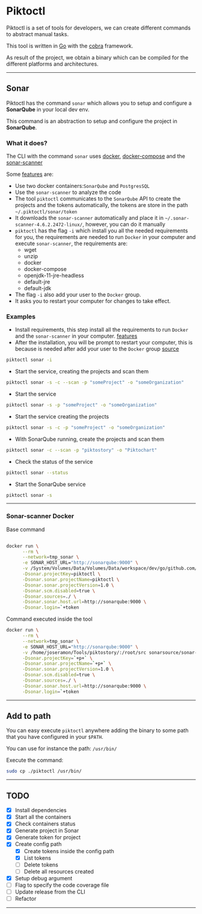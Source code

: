 # Piktoctl

Piktoctl is a set of tools for developers, we can create different commands to abstract manual tasks.

This tool is written in [Go](https://go.dev/) with the [cobra](https://github.com/spf13/cobra) framework.

As result of the project, we obtain a binary which can be compiled for the different platforms and architectures.

---

## Sonar

Piktoctl has the command `sonar` which allows you to setup and configure a **SonarQube** in your local dev env.

This command is an abstraction to setup and configure the project in **SonarQube**.

### What it does?

The CLI with the command `sonar` uses [docker](https://www.docker.com/), [docker-compose](https://docs.docker.com/compose/) and the [sonar-scanner](https://docs.sonarqube.org/latest/analysis/scan/sonarscanner/)

Some [features](#features) are:

- Use two docker containers:`SonarQube` and `PostgresSQL`
- Use the `sonar-scanner` to analyze the code
- The tool `piktoctl` communicates to the `SonarQube` API to create the projects and the tokens automatically, the tokens are store in the path `~/.piktoctl/sonar/token`
- It downloads the `sonar-scanner` automatically and place it in `~/.sonar-scanner-4.6.2.2472-linux/`, however, you can do it manually
- `piktoctl` has the flag `-i` which install you all the needed requirements for you, the requirements are needed to run `Docker` in your computer and execute `sonar-scanner`, the requirements are:
  - wget
  - unzip
  - docker
  - docker-compose
  - openjdk-11-jre-headless
  - default-jre
  - default-jdk
- The flag `-i` also add your user to the `Docker` group.
- It asks you to restart your computer for changes to take effect.

### Examples

- Install requirements, this step install all the requirements to run `Docker` and the `sonar-scanner` in your computer. [features](#features)
- After the installation, you will be prompt to restart your computer, this is because is needed after add your user to the `Docker` group [source](https://docs.docker.com/engine/install/linux-postinstall/)
```bash
piktoctl sonar -i
```

- Start the service, creating the projects and scan them
```bash
piktoctl sonar -s -c --scan -p "someProject" -o "someOrganization"
```

- Start the service
```bash
piktoctl sonar -s -p "someProject" -o "someOrganization"
```

- Start the service creating the projects
```bash
piktoctl sonar -s -c -p "someProject" -o "someOrganization"
```

- With SonarQube running, create the projects and scan them
```bash
piktoctl sonar -c --scan -p "piktostory" -o "Piktochart"
```

- Check the status of the service
```bash
piktoctl sonar --status 
```

- Start the SonarQube service
```bash
piktoctl sonar -s
```

---

### Sonar-scanner Docker


Base command

```bash
	
docker run \
      --rm \
      --network=tmp_sonar \
      -e SONAR_HOST_URL="http://sonarqube:9000" \
      -v /System/Volumes/Data/Volumes/Data/workspace/dev/go/github.com/jrmanes/piktoctl:/root/src sonarsource/sonar-scanner-cli \
      -Dsonar.projectKey=piktoctl \
      -Dsonar.sonar.projectName=piktoctl \
      -Dsonar.sonar.projectVersion=1.0 \
      -Dsonar.scm.disabled=true \
      -Dsonar.sources=./ \
      -Dsonar.sonar.host.url=http://sonarqube:9000 \
      -Dsonar.login=`+token
```

Command executed inside the tool

```bash
docker run \
      --rm \
      --network=tmp_sonar \
      -e SONAR_HOST_URL="http://sonarqube:9000" \
      -v /home/joseramon/Tools/piktostory/:/root/src sonarsource/sonar-scanner-cli \
      -Dsonar.projectKey=`+p+` \
      -Dsonar.sonar.projectName=`+p+` \
      -Dsonar.sonar.projectVersion=1.0 \
      -Dsonar.scm.disabled=true \
      -Dsonar.sources=./ \
      -Dsonar.sonar.host.url=http://sonarqube:9000 \
      -Dsonar.login=`+token
```

---

## Add to path

You can easy execute `piktoctl` anywhere adding the binary to some path that you have configured in your `$PATH`.

You can use for instance the path:
`/usr/bin/`

Execute the command:
```bash
sudo cp ./piktoctl /usr/bin/
```

---

## TODO
- [x] Install dependencies
- [x] Start all the containers
- [x] Check containers status
- [x] Generate project in Sonar
- [x] Generate token for project
- [x] Create config path
  - [x] Create tokens inside the config path
  - [x] List tokens
  - [ ] Delete tokens
  - [ ] Delete all resources created
- [x] Setup debug argument
- [ ] Flag to specify the code coverage file
- [ ] Update release from the CLI
- [ ] Refactor

---